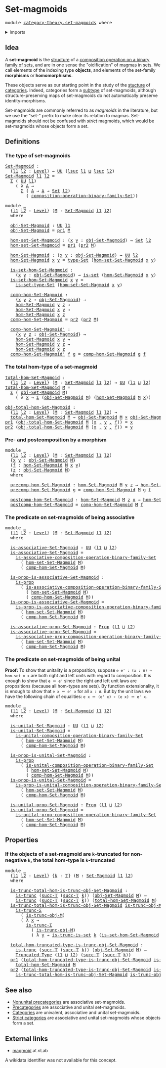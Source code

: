 # Set-magmoids

<pre class="Agda"><a id="25" class="Keyword">module</a> <a id="32" href="category-theory.set-magmoids.html" class="Module">category-theory.set-magmoids</a> <a id="61" class="Keyword">where</a>
</pre>
<details><summary>Imports</summary>

<pre class="Agda"><a id="117" class="Keyword">open</a> <a id="122" class="Keyword">import</a> <a id="129" href="category-theory.composition-operations-on-binary-families-of-sets.html" class="Module">category-theory.composition-operations-on-binary-families-of-sets</a>

<a id="196" class="Keyword">open</a> <a id="201" class="Keyword">import</a> <a id="208" href="foundation.cartesian-product-types.html" class="Module">foundation.cartesian-product-types</a>
<a id="243" class="Keyword">open</a> <a id="248" class="Keyword">import</a> <a id="255" href="foundation.dependent-pair-types.html" class="Module">foundation.dependent-pair-types</a>
<a id="287" class="Keyword">open</a> <a id="292" class="Keyword">import</a> <a id="299" href="foundation.propositions.html" class="Module">foundation.propositions</a>
<a id="323" class="Keyword">open</a> <a id="328" class="Keyword">import</a> <a id="335" href="foundation.sets.html" class="Module">foundation.sets</a>
<a id="351" class="Keyword">open</a> <a id="356" class="Keyword">import</a> <a id="363" href="foundation.truncated-types.html" class="Module">foundation.truncated-types</a>
<a id="390" class="Keyword">open</a> <a id="395" class="Keyword">import</a> <a id="402" href="foundation.truncation-levels.html" class="Module">foundation.truncation-levels</a>
<a id="431" class="Keyword">open</a> <a id="436" class="Keyword">import</a> <a id="443" href="foundation.universe-levels.html" class="Module">foundation.universe-levels</a>
</pre>
</details>

## Idea

A **set-magmoid** is the [structure](foundation.structure.md) of a
[composition operation on a binary family of sets](category-theory.composition-operations-on-binary-families-of-sets.md),
and are in one sense the "oidification" of [magmas](structured-types.magmas.md)
in [sets](foundation-core.sets.md). We call elements of the indexing type
**objects**, and elements of the set-family **morphisms** or **homomorphisms**.

These objects serve as our starting point in the study of the
[stucture](foundation.structure.md) of
[categories](category-theory.categories.md). Indeed, categories form a
[subtype](foundation-core.subtypes.md) of set-magmoids, although
structure-preserving maps of set-magmoids do not automatically preserve
identity-morphisms.

Set-magmoids are commonly referred to as _magmoids_ in the literature, but we
use the "set-" prefix to make clear its relation to magmas. Set-magmoids should
not be confused with _strict_ magmoids, which would be set-magmoids whose
objects form a set.

## Definitions

### The type of set-magmoids

<pre class="Agda"><a id="Set-Magmoid"></a><a id="1557" href="category-theory.set-magmoids.html#1557" class="Function">Set-Magmoid</a> <a id="1569" class="Symbol">:</a>
  <a id="1573" class="Symbol">(</a><a id="1574" href="category-theory.set-magmoids.html#1574" class="Bound">l1</a> <a id="1577" href="category-theory.set-magmoids.html#1577" class="Bound">l2</a> <a id="1580" class="Symbol">:</a> <a id="1582" href="Agda.Primitive.html#742" class="Postulate">Level</a><a id="1587" class="Symbol">)</a> <a id="1589" class="Symbol">→</a> <a id="1591" href="Agda.Primitive.html#388" class="Primitive">UU</a> <a id="1594" class="Symbol">(</a><a id="1595" href="Agda.Primitive.html#931" class="Primitive">lsuc</a> <a id="1600" href="category-theory.set-magmoids.html#1574" class="Bound">l1</a> <a id="1603" href="Agda.Primitive.html#961" class="Primitive Operator">⊔</a> <a id="1605" href="Agda.Primitive.html#931" class="Primitive">lsuc</a> <a id="1610" href="category-theory.set-magmoids.html#1577" class="Bound">l2</a><a id="1612" class="Symbol">)</a>
<a id="1614" href="category-theory.set-magmoids.html#1557" class="Function">Set-Magmoid</a> <a id="1626" href="category-theory.set-magmoids.html#1626" class="Bound">l1</a> <a id="1629" href="category-theory.set-magmoids.html#1629" class="Bound">l2</a> <a id="1632" class="Symbol">=</a>
  <a id="1636" href="foundation.dependent-pair-types.html#505" class="Record">Σ</a> <a id="1638" class="Symbol">(</a> <a id="1640" href="Agda.Primitive.html#388" class="Primitive">UU</a> <a id="1643" href="category-theory.set-magmoids.html#1626" class="Bound">l1</a><a id="1645" class="Symbol">)</a>
    <a id="1651" class="Symbol">(</a> <a id="1653" class="Symbol">λ</a> <a id="1655" href="category-theory.set-magmoids.html#1655" class="Bound">A</a> <a id="1657" class="Symbol">→</a>
      <a id="1665" href="foundation.dependent-pair-types.html#505" class="Record">Σ</a> <a id="1667" class="Symbol">(</a> <a id="1669" href="category-theory.set-magmoids.html#1655" class="Bound">A</a> <a id="1671" class="Symbol">→</a> <a id="1673" href="category-theory.set-magmoids.html#1655" class="Bound">A</a> <a id="1675" class="Symbol">→</a> <a id="1677" href="foundation-core.sets.html#689" class="Function">Set</a> <a id="1681" href="category-theory.set-magmoids.html#1629" class="Bound">l2</a><a id="1683" class="Symbol">)</a>
        <a id="1693" class="Symbol">(</a> <a id="1695" href="category-theory.composition-operations-on-binary-families-of-sets.html#1059" class="Function">composition-operation-binary-family-Set</a><a id="1734" class="Symbol">))</a>

<a id="1738" class="Keyword">module</a> <a id="1745" href="category-theory.set-magmoids.html#1745" class="Module">_</a>
  <a id="1749" class="Symbol">{</a><a id="1750" href="category-theory.set-magmoids.html#1750" class="Bound">l1</a> <a id="1753" href="category-theory.set-magmoids.html#1753" class="Bound">l2</a> <a id="1756" class="Symbol">:</a> <a id="1758" href="Agda.Primitive.html#742" class="Postulate">Level</a><a id="1763" class="Symbol">}</a> <a id="1765" class="Symbol">(</a><a id="1766" href="category-theory.set-magmoids.html#1766" class="Bound">M</a> <a id="1768" class="Symbol">:</a> <a id="1770" href="category-theory.set-magmoids.html#1557" class="Function">Set-Magmoid</a> <a id="1782" href="category-theory.set-magmoids.html#1750" class="Bound">l1</a> <a id="1785" href="category-theory.set-magmoids.html#1753" class="Bound">l2</a><a id="1787" class="Symbol">)</a>
  <a id="1791" class="Keyword">where</a>

  <a id="1800" href="category-theory.set-magmoids.html#1800" class="Function">obj-Set-Magmoid</a> <a id="1816" class="Symbol">:</a> <a id="1818" href="Agda.Primitive.html#388" class="Primitive">UU</a> <a id="1821" href="category-theory.set-magmoids.html#1750" class="Bound">l1</a>
  <a id="1826" href="category-theory.set-magmoids.html#1800" class="Function">obj-Set-Magmoid</a> <a id="1842" class="Symbol">=</a> <a id="1844" href="foundation.dependent-pair-types.html#603" class="Field">pr1</a> <a id="1848" href="category-theory.set-magmoids.html#1766" class="Bound">M</a>

  <a id="1853" href="category-theory.set-magmoids.html#1853" class="Function">hom-set-Set-Magmoid</a> <a id="1873" class="Symbol">:</a> <a id="1875" class="Symbol">(</a><a id="1876" href="category-theory.set-magmoids.html#1876" class="Bound">x</a> <a id="1878" href="category-theory.set-magmoids.html#1878" class="Bound">y</a> <a id="1880" class="Symbol">:</a> <a id="1882" href="category-theory.set-magmoids.html#1800" class="Function">obj-Set-Magmoid</a><a id="1897" class="Symbol">)</a> <a id="1899" class="Symbol">→</a> <a id="1901" href="foundation-core.sets.html#689" class="Function">Set</a> <a id="1905" href="category-theory.set-magmoids.html#1753" class="Bound">l2</a>
  <a id="1910" href="category-theory.set-magmoids.html#1853" class="Function">hom-set-Set-Magmoid</a> <a id="1930" class="Symbol">=</a> <a id="1932" href="foundation.dependent-pair-types.html#603" class="Field">pr1</a> <a id="1936" class="Symbol">(</a><a id="1937" href="foundation.dependent-pair-types.html#615" class="Field">pr2</a> <a id="1941" href="category-theory.set-magmoids.html#1766" class="Bound">M</a><a id="1942" class="Symbol">)</a>

  <a id="1947" href="category-theory.set-magmoids.html#1947" class="Function">hom-Set-Magmoid</a> <a id="1963" class="Symbol">:</a> <a id="1965" class="Symbol">(</a><a id="1966" href="category-theory.set-magmoids.html#1966" class="Bound">x</a> <a id="1968" href="category-theory.set-magmoids.html#1968" class="Bound">y</a> <a id="1970" class="Symbol">:</a> <a id="1972" href="category-theory.set-magmoids.html#1800" class="Function">obj-Set-Magmoid</a><a id="1987" class="Symbol">)</a> <a id="1989" class="Symbol">→</a> <a id="1991" href="Agda.Primitive.html#388" class="Primitive">UU</a> <a id="1994" href="category-theory.set-magmoids.html#1753" class="Bound">l2</a>
  <a id="1999" href="category-theory.set-magmoids.html#1947" class="Function">hom-Set-Magmoid</a> <a id="2015" href="category-theory.set-magmoids.html#2015" class="Bound">x</a> <a id="2017" href="category-theory.set-magmoids.html#2017" class="Bound">y</a> <a id="2019" class="Symbol">=</a> <a id="2021" href="foundation-core.sets.html#792" class="Function">type-Set</a> <a id="2030" class="Symbol">(</a><a id="2031" href="category-theory.set-magmoids.html#1853" class="Function">hom-set-Set-Magmoid</a> <a id="2051" href="category-theory.set-magmoids.html#2015" class="Bound">x</a> <a id="2053" href="category-theory.set-magmoids.html#2017" class="Bound">y</a><a id="2054" class="Symbol">)</a>

  <a id="2059" href="category-theory.set-magmoids.html#2059" class="Function">is-set-hom-Set-Magmoid</a> <a id="2082" class="Symbol">:</a>
    <a id="2088" class="Symbol">(</a><a id="2089" href="category-theory.set-magmoids.html#2089" class="Bound">x</a> <a id="2091" href="category-theory.set-magmoids.html#2091" class="Bound">y</a> <a id="2093" class="Symbol">:</a> <a id="2095" href="category-theory.set-magmoids.html#1800" class="Function">obj-Set-Magmoid</a><a id="2110" class="Symbol">)</a> <a id="2112" class="Symbol">→</a> <a id="2114" href="foundation-core.sets.html#614" class="Function">is-set</a> <a id="2121" class="Symbol">(</a><a id="2122" href="category-theory.set-magmoids.html#1947" class="Function">hom-Set-Magmoid</a> <a id="2138" href="category-theory.set-magmoids.html#2089" class="Bound">x</a> <a id="2140" href="category-theory.set-magmoids.html#2091" class="Bound">y</a><a id="2141" class="Symbol">)</a>
  <a id="2145" href="category-theory.set-magmoids.html#2059" class="Function">is-set-hom-Set-Magmoid</a> <a id="2168" href="category-theory.set-magmoids.html#2168" class="Bound">x</a> <a id="2170" href="category-theory.set-magmoids.html#2170" class="Bound">y</a> <a id="2172" class="Symbol">=</a>
    <a id="2178" href="foundation-core.sets.html#843" class="Function">is-set-type-Set</a> <a id="2194" class="Symbol">(</a><a id="2195" href="category-theory.set-magmoids.html#1853" class="Function">hom-set-Set-Magmoid</a> <a id="2215" href="category-theory.set-magmoids.html#2168" class="Bound">x</a> <a id="2217" href="category-theory.set-magmoids.html#2170" class="Bound">y</a><a id="2218" class="Symbol">)</a>

  <a id="2223" href="category-theory.set-magmoids.html#2223" class="Function">comp-hom-Set-Magmoid</a> <a id="2244" class="Symbol">:</a>
    <a id="2250" class="Symbol">{</a><a id="2251" href="category-theory.set-magmoids.html#2251" class="Bound">x</a> <a id="2253" href="category-theory.set-magmoids.html#2253" class="Bound">y</a> <a id="2255" href="category-theory.set-magmoids.html#2255" class="Bound">z</a> <a id="2257" class="Symbol">:</a> <a id="2259" href="category-theory.set-magmoids.html#1800" class="Function">obj-Set-Magmoid</a><a id="2274" class="Symbol">}</a> <a id="2276" class="Symbol">→</a>
    <a id="2282" href="category-theory.set-magmoids.html#1947" class="Function">hom-Set-Magmoid</a> <a id="2298" href="category-theory.set-magmoids.html#2253" class="Bound">y</a> <a id="2300" href="category-theory.set-magmoids.html#2255" class="Bound">z</a> <a id="2302" class="Symbol">→</a>
    <a id="2308" href="category-theory.set-magmoids.html#1947" class="Function">hom-Set-Magmoid</a> <a id="2324" href="category-theory.set-magmoids.html#2251" class="Bound">x</a> <a id="2326" href="category-theory.set-magmoids.html#2253" class="Bound">y</a> <a id="2328" class="Symbol">→</a>
    <a id="2334" href="category-theory.set-magmoids.html#1947" class="Function">hom-Set-Magmoid</a> <a id="2350" href="category-theory.set-magmoids.html#2251" class="Bound">x</a> <a id="2352" href="category-theory.set-magmoids.html#2255" class="Bound">z</a>
  <a id="2356" href="category-theory.set-magmoids.html#2223" class="Function">comp-hom-Set-Magmoid</a> <a id="2377" class="Symbol">=</a> <a id="2379" href="foundation.dependent-pair-types.html#615" class="Field">pr2</a> <a id="2383" class="Symbol">(</a><a id="2384" href="foundation.dependent-pair-types.html#615" class="Field">pr2</a> <a id="2388" href="category-theory.set-magmoids.html#1766" class="Bound">M</a><a id="2389" class="Symbol">)</a>

  <a id="2394" href="category-theory.set-magmoids.html#2394" class="Function">comp-hom-Set-Magmoid&#39;</a> <a id="2416" class="Symbol">:</a>
    <a id="2422" class="Symbol">{</a><a id="2423" href="category-theory.set-magmoids.html#2423" class="Bound">x</a> <a id="2425" href="category-theory.set-magmoids.html#2425" class="Bound">y</a> <a id="2427" href="category-theory.set-magmoids.html#2427" class="Bound">z</a> <a id="2429" class="Symbol">:</a> <a id="2431" href="category-theory.set-magmoids.html#1800" class="Function">obj-Set-Magmoid</a><a id="2446" class="Symbol">}</a> <a id="2448" class="Symbol">→</a>
    <a id="2454" href="category-theory.set-magmoids.html#1947" class="Function">hom-Set-Magmoid</a> <a id="2470" href="category-theory.set-magmoids.html#2423" class="Bound">x</a> <a id="2472" href="category-theory.set-magmoids.html#2425" class="Bound">y</a> <a id="2474" class="Symbol">→</a>
    <a id="2480" href="category-theory.set-magmoids.html#1947" class="Function">hom-Set-Magmoid</a> <a id="2496" href="category-theory.set-magmoids.html#2425" class="Bound">y</a> <a id="2498" href="category-theory.set-magmoids.html#2427" class="Bound">z</a> <a id="2500" class="Symbol">→</a>
    <a id="2506" href="category-theory.set-magmoids.html#1947" class="Function">hom-Set-Magmoid</a> <a id="2522" href="category-theory.set-magmoids.html#2423" class="Bound">x</a> <a id="2524" href="category-theory.set-magmoids.html#2427" class="Bound">z</a>
  <a id="2528" href="category-theory.set-magmoids.html#2394" class="Function">comp-hom-Set-Magmoid&#39;</a> <a id="2550" href="category-theory.set-magmoids.html#2550" class="Bound">f</a> <a id="2552" href="category-theory.set-magmoids.html#2552" class="Bound">g</a> <a id="2554" class="Symbol">=</a> <a id="2556" href="category-theory.set-magmoids.html#2223" class="Function">comp-hom-Set-Magmoid</a> <a id="2577" href="category-theory.set-magmoids.html#2552" class="Bound">g</a> <a id="2579" href="category-theory.set-magmoids.html#2550" class="Bound">f</a>
</pre>
### The total hom-type of a set-magmoid

<pre class="Agda"><a id="total-hom-Set-Magmoid"></a><a id="2635" href="category-theory.set-magmoids.html#2635" class="Function">total-hom-Set-Magmoid</a> <a id="2657" class="Symbol">:</a>
  <a id="2661" class="Symbol">{</a><a id="2662" href="category-theory.set-magmoids.html#2662" class="Bound">l1</a> <a id="2665" href="category-theory.set-magmoids.html#2665" class="Bound">l2</a> <a id="2668" class="Symbol">:</a> <a id="2670" href="Agda.Primitive.html#742" class="Postulate">Level</a><a id="2675" class="Symbol">}</a> <a id="2677" class="Symbol">(</a><a id="2678" href="category-theory.set-magmoids.html#2678" class="Bound">M</a> <a id="2680" class="Symbol">:</a> <a id="2682" href="category-theory.set-magmoids.html#1557" class="Function">Set-Magmoid</a> <a id="2694" href="category-theory.set-magmoids.html#2662" class="Bound">l1</a> <a id="2697" href="category-theory.set-magmoids.html#2665" class="Bound">l2</a><a id="2699" class="Symbol">)</a> <a id="2701" class="Symbol">→</a> <a id="2703" href="Agda.Primitive.html#388" class="Primitive">UU</a> <a id="2706" class="Symbol">(</a><a id="2707" href="category-theory.set-magmoids.html#2662" class="Bound">l1</a> <a id="2710" href="Agda.Primitive.html#961" class="Primitive Operator">⊔</a> <a id="2712" href="category-theory.set-magmoids.html#2665" class="Bound">l2</a><a id="2714" class="Symbol">)</a>
<a id="2716" href="category-theory.set-magmoids.html#2635" class="Function">total-hom-Set-Magmoid</a> <a id="2738" href="category-theory.set-magmoids.html#2738" class="Bound">M</a> <a id="2740" class="Symbol">=</a>
  <a id="2744" href="foundation.dependent-pair-types.html#505" class="Record">Σ</a> <a id="2746" class="Symbol">(</a> <a id="2748" href="category-theory.set-magmoids.html#1800" class="Function">obj-Set-Magmoid</a> <a id="2764" href="category-theory.set-magmoids.html#2738" class="Bound">M</a><a id="2765" class="Symbol">)</a>
    <a id="2771" class="Symbol">(</a> <a id="2773" class="Symbol">λ</a> <a id="2775" href="category-theory.set-magmoids.html#2775" class="Bound">x</a> <a id="2777" class="Symbol">→</a> <a id="2779" href="foundation.dependent-pair-types.html#505" class="Record">Σ</a> <a id="2781" class="Symbol">(</a><a id="2782" href="category-theory.set-magmoids.html#1800" class="Function">obj-Set-Magmoid</a> <a id="2798" href="category-theory.set-magmoids.html#2738" class="Bound">M</a><a id="2799" class="Symbol">)</a> <a id="2801" class="Symbol">(</a><a id="2802" href="category-theory.set-magmoids.html#1947" class="Function">hom-Set-Magmoid</a> <a id="2818" href="category-theory.set-magmoids.html#2738" class="Bound">M</a> <a id="2820" href="category-theory.set-magmoids.html#2775" class="Bound">x</a><a id="2821" class="Symbol">))</a>

<a id="obj-total-hom-Set-Magmoid"></a><a id="2825" href="category-theory.set-magmoids.html#2825" class="Function">obj-total-hom-Set-Magmoid</a> <a id="2851" class="Symbol">:</a>
  <a id="2855" class="Symbol">{</a><a id="2856" href="category-theory.set-magmoids.html#2856" class="Bound">l1</a> <a id="2859" href="category-theory.set-magmoids.html#2859" class="Bound">l2</a> <a id="2862" class="Symbol">:</a> <a id="2864" href="Agda.Primitive.html#742" class="Postulate">Level</a><a id="2869" class="Symbol">}</a> <a id="2871" class="Symbol">(</a><a id="2872" href="category-theory.set-magmoids.html#2872" class="Bound">M</a> <a id="2874" class="Symbol">:</a> <a id="2876" href="category-theory.set-magmoids.html#1557" class="Function">Set-Magmoid</a> <a id="2888" href="category-theory.set-magmoids.html#2856" class="Bound">l1</a> <a id="2891" href="category-theory.set-magmoids.html#2859" class="Bound">l2</a><a id="2893" class="Symbol">)</a> <a id="2895" class="Symbol">→</a>
  <a id="2899" href="category-theory.set-magmoids.html#2635" class="Function">total-hom-Set-Magmoid</a> <a id="2921" href="category-theory.set-magmoids.html#2872" class="Bound">M</a> <a id="2923" class="Symbol">→</a> <a id="2925" href="category-theory.set-magmoids.html#1800" class="Function">obj-Set-Magmoid</a> <a id="2941" href="category-theory.set-magmoids.html#2872" class="Bound">M</a> <a id="2943" href="foundation-core.cartesian-product-types.html#543" class="Function Operator">×</a> <a id="2945" href="category-theory.set-magmoids.html#1800" class="Function">obj-Set-Magmoid</a> <a id="2961" href="category-theory.set-magmoids.html#2872" class="Bound">M</a>
<a id="2963" href="foundation.dependent-pair-types.html#603" class="Field">pr1</a> <a id="2967" class="Symbol">(</a><a id="2968" href="category-theory.set-magmoids.html#2825" class="Function">obj-total-hom-Set-Magmoid</a> <a id="2994" href="category-theory.set-magmoids.html#2994" class="Bound">M</a> <a id="2996" class="Symbol">(</a><a id="2997" href="category-theory.set-magmoids.html#2997" class="Bound">x</a> <a id="2999" href="foundation.dependent-pair-types.html#689" class="InductiveConstructor Operator">,</a> <a id="3001" href="category-theory.set-magmoids.html#3001" class="Bound">y</a> <a id="3003" href="foundation.dependent-pair-types.html#689" class="InductiveConstructor Operator">,</a> <a id="3005" href="category-theory.set-magmoids.html#3005" class="Bound">f</a><a id="3006" class="Symbol">))</a> <a id="3009" class="Symbol">=</a> <a id="3011" href="category-theory.set-magmoids.html#2997" class="Bound">x</a>
<a id="3013" href="foundation.dependent-pair-types.html#615" class="Field">pr2</a> <a id="3017" class="Symbol">(</a><a id="3018" href="category-theory.set-magmoids.html#2825" class="Function">obj-total-hom-Set-Magmoid</a> <a id="3044" href="category-theory.set-magmoids.html#3044" class="Bound">M</a> <a id="3046" class="Symbol">(</a><a id="3047" href="category-theory.set-magmoids.html#3047" class="Bound">x</a> <a id="3049" href="foundation.dependent-pair-types.html#689" class="InductiveConstructor Operator">,</a> <a id="3051" href="category-theory.set-magmoids.html#3051" class="Bound">y</a> <a id="3053" href="foundation.dependent-pair-types.html#689" class="InductiveConstructor Operator">,</a> <a id="3055" href="category-theory.set-magmoids.html#3055" class="Bound">f</a><a id="3056" class="Symbol">))</a> <a id="3059" class="Symbol">=</a> <a id="3061" href="category-theory.set-magmoids.html#3051" class="Bound">y</a>
</pre>
### Pre- and postcomposition by a morphism

<pre class="Agda"><a id="3120" class="Keyword">module</a> <a id="3127" href="category-theory.set-magmoids.html#3127" class="Module">_</a>
  <a id="3131" class="Symbol">{</a><a id="3132" href="category-theory.set-magmoids.html#3132" class="Bound">l1</a> <a id="3135" href="category-theory.set-magmoids.html#3135" class="Bound">l2</a> <a id="3138" class="Symbol">:</a> <a id="3140" href="Agda.Primitive.html#742" class="Postulate">Level</a><a id="3145" class="Symbol">}</a> <a id="3147" class="Symbol">(</a><a id="3148" href="category-theory.set-magmoids.html#3148" class="Bound">M</a> <a id="3150" class="Symbol">:</a> <a id="3152" href="category-theory.set-magmoids.html#1557" class="Function">Set-Magmoid</a> <a id="3164" href="category-theory.set-magmoids.html#3132" class="Bound">l1</a> <a id="3167" href="category-theory.set-magmoids.html#3135" class="Bound">l2</a><a id="3169" class="Symbol">)</a>
  <a id="3173" class="Symbol">{</a><a id="3174" href="category-theory.set-magmoids.html#3174" class="Bound">x</a> <a id="3176" href="category-theory.set-magmoids.html#3176" class="Bound">y</a> <a id="3178" class="Symbol">:</a> <a id="3180" href="category-theory.set-magmoids.html#1800" class="Function">obj-Set-Magmoid</a> <a id="3196" href="category-theory.set-magmoids.html#3148" class="Bound">M</a><a id="3197" class="Symbol">}</a>
  <a id="3201" class="Symbol">(</a><a id="3202" href="category-theory.set-magmoids.html#3202" class="Bound">f</a> <a id="3204" class="Symbol">:</a> <a id="3206" href="category-theory.set-magmoids.html#1947" class="Function">hom-Set-Magmoid</a> <a id="3222" href="category-theory.set-magmoids.html#3148" class="Bound">M</a> <a id="3224" href="category-theory.set-magmoids.html#3174" class="Bound">x</a> <a id="3226" href="category-theory.set-magmoids.html#3176" class="Bound">y</a><a id="3227" class="Symbol">)</a>
  <a id="3231" class="Symbol">(</a><a id="3232" href="category-theory.set-magmoids.html#3232" class="Bound">z</a> <a id="3234" class="Symbol">:</a> <a id="3236" href="category-theory.set-magmoids.html#1800" class="Function">obj-Set-Magmoid</a> <a id="3252" href="category-theory.set-magmoids.html#3148" class="Bound">M</a><a id="3253" class="Symbol">)</a>
  <a id="3257" class="Keyword">where</a>

  <a id="3266" href="category-theory.set-magmoids.html#3266" class="Function">precomp-hom-Set-Magmoid</a> <a id="3290" class="Symbol">:</a> <a id="3292" href="category-theory.set-magmoids.html#1947" class="Function">hom-Set-Magmoid</a> <a id="3308" href="category-theory.set-magmoids.html#3148" class="Bound">M</a> <a id="3310" href="category-theory.set-magmoids.html#3176" class="Bound">y</a> <a id="3312" href="category-theory.set-magmoids.html#3232" class="Bound">z</a> <a id="3314" class="Symbol">→</a> <a id="3316" href="category-theory.set-magmoids.html#1947" class="Function">hom-Set-Magmoid</a> <a id="3332" href="category-theory.set-magmoids.html#3148" class="Bound">M</a> <a id="3334" href="category-theory.set-magmoids.html#3174" class="Bound">x</a> <a id="3336" href="category-theory.set-magmoids.html#3232" class="Bound">z</a>
  <a id="3340" href="category-theory.set-magmoids.html#3266" class="Function">precomp-hom-Set-Magmoid</a> <a id="3364" href="category-theory.set-magmoids.html#3364" class="Bound">g</a> <a id="3366" class="Symbol">=</a> <a id="3368" href="category-theory.set-magmoids.html#2223" class="Function">comp-hom-Set-Magmoid</a> <a id="3389" href="category-theory.set-magmoids.html#3148" class="Bound">M</a> <a id="3391" href="category-theory.set-magmoids.html#3364" class="Bound">g</a> <a id="3393" href="category-theory.set-magmoids.html#3202" class="Bound">f</a>

  <a id="3398" href="category-theory.set-magmoids.html#3398" class="Function">postcomp-hom-Set-Magmoid</a> <a id="3423" class="Symbol">:</a> <a id="3425" href="category-theory.set-magmoids.html#1947" class="Function">hom-Set-Magmoid</a> <a id="3441" href="category-theory.set-magmoids.html#3148" class="Bound">M</a> <a id="3443" href="category-theory.set-magmoids.html#3232" class="Bound">z</a> <a id="3445" href="category-theory.set-magmoids.html#3174" class="Bound">x</a> <a id="3447" class="Symbol">→</a> <a id="3449" href="category-theory.set-magmoids.html#1947" class="Function">hom-Set-Magmoid</a> <a id="3465" href="category-theory.set-magmoids.html#3148" class="Bound">M</a> <a id="3467" href="category-theory.set-magmoids.html#3232" class="Bound">z</a> <a id="3469" href="category-theory.set-magmoids.html#3176" class="Bound">y</a>
  <a id="3473" href="category-theory.set-magmoids.html#3398" class="Function">postcomp-hom-Set-Magmoid</a> <a id="3498" class="Symbol">=</a> <a id="3500" href="category-theory.set-magmoids.html#2223" class="Function">comp-hom-Set-Magmoid</a> <a id="3521" href="category-theory.set-magmoids.html#3148" class="Bound">M</a> <a id="3523" href="category-theory.set-magmoids.html#3202" class="Bound">f</a>
</pre>
### The predicate on set-magmoids of being associative

<pre class="Agda"><a id="3594" class="Keyword">module</a> <a id="3601" href="category-theory.set-magmoids.html#3601" class="Module">_</a>
  <a id="3605" class="Symbol">{</a><a id="3606" href="category-theory.set-magmoids.html#3606" class="Bound">l1</a> <a id="3609" href="category-theory.set-magmoids.html#3609" class="Bound">l2</a> <a id="3612" class="Symbol">:</a> <a id="3614" href="Agda.Primitive.html#742" class="Postulate">Level</a><a id="3619" class="Symbol">}</a> <a id="3621" class="Symbol">(</a><a id="3622" href="category-theory.set-magmoids.html#3622" class="Bound">M</a> <a id="3624" class="Symbol">:</a> <a id="3626" href="category-theory.set-magmoids.html#1557" class="Function">Set-Magmoid</a> <a id="3638" href="category-theory.set-magmoids.html#3606" class="Bound">l1</a> <a id="3641" href="category-theory.set-magmoids.html#3609" class="Bound">l2</a><a id="3643" class="Symbol">)</a>
  <a id="3647" class="Keyword">where</a>

  <a id="3656" href="category-theory.set-magmoids.html#3656" class="Function">is-associative-Set-Magmoid</a> <a id="3683" class="Symbol">:</a> <a id="3685" href="Agda.Primitive.html#388" class="Primitive">UU</a> <a id="3688" class="Symbol">(</a><a id="3689" href="category-theory.set-magmoids.html#3606" class="Bound">l1</a> <a id="3692" href="Agda.Primitive.html#961" class="Primitive Operator">⊔</a> <a id="3694" href="category-theory.set-magmoids.html#3609" class="Bound">l2</a><a id="3696" class="Symbol">)</a>
  <a id="3700" href="category-theory.set-magmoids.html#3656" class="Function">is-associative-Set-Magmoid</a> <a id="3727" class="Symbol">=</a>
    <a id="3733" href="category-theory.composition-operations-on-binary-families-of-sets.html#1860" class="Function">is-associative-composition-operation-binary-family-Set</a>
      <a id="3794" class="Symbol">(</a> <a id="3796" href="category-theory.set-magmoids.html#1853" class="Function">hom-set-Set-Magmoid</a> <a id="3816" href="category-theory.set-magmoids.html#3622" class="Bound">M</a><a id="3817" class="Symbol">)</a>
      <a id="3825" class="Symbol">(</a> <a id="3827" href="category-theory.set-magmoids.html#2223" class="Function">comp-hom-Set-Magmoid</a> <a id="3848" href="category-theory.set-magmoids.html#3622" class="Bound">M</a><a id="3849" class="Symbol">)</a>

  <a id="3854" href="category-theory.set-magmoids.html#3854" class="Function">is-prop-is-associative-Set-Magmoid</a> <a id="3889" class="Symbol">:</a>
    <a id="3895" href="foundation-core.propositions.html#867" class="Function">is-prop</a>
      <a id="3909" class="Symbol">(</a> <a id="3911" href="category-theory.composition-operations-on-binary-families-of-sets.html#1860" class="Function">is-associative-composition-operation-binary-family-Set</a>
        <a id="3974" class="Symbol">(</a> <a id="3976" href="category-theory.set-magmoids.html#1853" class="Function">hom-set-Set-Magmoid</a> <a id="3996" href="category-theory.set-magmoids.html#3622" class="Bound">M</a><a id="3997" class="Symbol">)</a>
        <a id="4007" class="Symbol">(</a> <a id="4009" href="category-theory.set-magmoids.html#2223" class="Function">comp-hom-Set-Magmoid</a> <a id="4030" href="category-theory.set-magmoids.html#3622" class="Bound">M</a><a id="4031" class="Symbol">))</a>
  <a id="4036" href="category-theory.set-magmoids.html#3854" class="Function">is-prop-is-associative-Set-Magmoid</a> <a id="4071" class="Symbol">=</a>
    <a id="4077" href="category-theory.composition-operations-on-binary-families-of-sets.html#6160" class="Function">is-prop-is-associative-composition-operation-binary-family-Set</a>
      <a id="4146" class="Symbol">(</a> <a id="4148" href="category-theory.set-magmoids.html#1853" class="Function">hom-set-Set-Magmoid</a> <a id="4168" href="category-theory.set-magmoids.html#3622" class="Bound">M</a><a id="4169" class="Symbol">)</a>
      <a id="4177" class="Symbol">(</a> <a id="4179" href="category-theory.set-magmoids.html#2223" class="Function">comp-hom-Set-Magmoid</a> <a id="4200" href="category-theory.set-magmoids.html#3622" class="Bound">M</a><a id="4201" class="Symbol">)</a>

  <a id="4206" href="category-theory.set-magmoids.html#4206" class="Function">is-associative-prop-Set-Magmoid</a> <a id="4238" class="Symbol">:</a> <a id="4240" href="foundation-core.propositions.html#949" class="Function">Prop</a> <a id="4245" class="Symbol">(</a><a id="4246" href="category-theory.set-magmoids.html#3606" class="Bound">l1</a> <a id="4249" href="Agda.Primitive.html#961" class="Primitive Operator">⊔</a> <a id="4251" href="category-theory.set-magmoids.html#3609" class="Bound">l2</a><a id="4253" class="Symbol">)</a>
  <a id="4257" href="category-theory.set-magmoids.html#4206" class="Function">is-associative-prop-Set-Magmoid</a> <a id="4289" class="Symbol">=</a>
    <a id="4295" href="category-theory.composition-operations-on-binary-families-of-sets.html#6828" class="Function">is-associative-prop-composition-operation-binary-family-Set</a>
      <a id="4361" class="Symbol">(</a> <a id="4363" href="category-theory.set-magmoids.html#1853" class="Function">hom-set-Set-Magmoid</a> <a id="4383" href="category-theory.set-magmoids.html#3622" class="Bound">M</a><a id="4384" class="Symbol">)</a>
      <a id="4392" class="Symbol">(</a> <a id="4394" href="category-theory.set-magmoids.html#2223" class="Function">comp-hom-Set-Magmoid</a> <a id="4415" href="category-theory.set-magmoids.html#3622" class="Bound">M</a><a id="4416" class="Symbol">)</a>
</pre>
### The predicate on set-magmoids of being unital

**Proof:** To show that unitality is a proposition, suppose
`e e' : (x : A) → hom-set x x` are both right and left units with regard to
composition. It is enough to show that `e ＝ e'` since the right and left unit
laws are propositions (because all hom-types are sets). By function
extensionality, it is enough to show that `e x ＝ e' x` for all `x : A`. But by
the unit laws we have the following chain of equalities:
`e x ＝ (e' x) ∘ (e x) ＝ e' x.`

<pre class="Agda"><a id="4932" class="Keyword">module</a> <a id="4939" href="category-theory.set-magmoids.html#4939" class="Module">_</a>
  <a id="4943" class="Symbol">{</a><a id="4944" href="category-theory.set-magmoids.html#4944" class="Bound">l1</a> <a id="4947" href="category-theory.set-magmoids.html#4947" class="Bound">l2</a> <a id="4950" class="Symbol">:</a> <a id="4952" href="Agda.Primitive.html#742" class="Postulate">Level</a><a id="4957" class="Symbol">}</a> <a id="4959" class="Symbol">(</a><a id="4960" href="category-theory.set-magmoids.html#4960" class="Bound">M</a> <a id="4962" class="Symbol">:</a> <a id="4964" href="category-theory.set-magmoids.html#1557" class="Function">Set-Magmoid</a> <a id="4976" href="category-theory.set-magmoids.html#4944" class="Bound">l1</a> <a id="4979" href="category-theory.set-magmoids.html#4947" class="Bound">l2</a><a id="4981" class="Symbol">)</a>
  <a id="4985" class="Keyword">where</a>

  <a id="4994" href="category-theory.set-magmoids.html#4994" class="Function">is-unital-Set-Magmoid</a> <a id="5016" class="Symbol">:</a> <a id="5018" href="Agda.Primitive.html#388" class="Primitive">UU</a> <a id="5021" class="Symbol">(</a><a id="5022" href="category-theory.set-magmoids.html#4944" class="Bound">l1</a> <a id="5025" href="Agda.Primitive.html#961" class="Primitive Operator">⊔</a> <a id="5027" href="category-theory.set-magmoids.html#4947" class="Bound">l2</a><a id="5029" class="Symbol">)</a>
  <a id="5033" href="category-theory.set-magmoids.html#4994" class="Function">is-unital-Set-Magmoid</a> <a id="5055" class="Symbol">=</a>
    <a id="5061" href="category-theory.composition-operations-on-binary-families-of-sets.html#5514" class="Function">is-unital-composition-operation-binary-family-Set</a>
      <a id="5117" class="Symbol">(</a> <a id="5119" href="category-theory.set-magmoids.html#1853" class="Function">hom-set-Set-Magmoid</a> <a id="5139" href="category-theory.set-magmoids.html#4960" class="Bound">M</a><a id="5140" class="Symbol">)</a>
      <a id="5148" class="Symbol">(</a> <a id="5150" href="category-theory.set-magmoids.html#2223" class="Function">comp-hom-Set-Magmoid</a> <a id="5171" href="category-theory.set-magmoids.html#4960" class="Bound">M</a><a id="5172" class="Symbol">)</a>

  <a id="5177" href="category-theory.set-magmoids.html#5177" class="Function">is-prop-is-unital-Set-Magmoid</a> <a id="5207" class="Symbol">:</a>
    <a id="5213" href="foundation-core.propositions.html#867" class="Function">is-prop</a>
      <a id="5227" class="Symbol">(</a> <a id="5229" href="category-theory.composition-operations-on-binary-families-of-sets.html#5514" class="Function">is-unital-composition-operation-binary-family-Set</a>
        <a id="5287" class="Symbol">(</a> <a id="5289" href="category-theory.set-magmoids.html#1853" class="Function">hom-set-Set-Magmoid</a> <a id="5309" href="category-theory.set-magmoids.html#4960" class="Bound">M</a><a id="5310" class="Symbol">)</a>
        <a id="5320" class="Symbol">(</a> <a id="5322" href="category-theory.set-magmoids.html#2223" class="Function">comp-hom-Set-Magmoid</a> <a id="5343" href="category-theory.set-magmoids.html#4960" class="Bound">M</a><a id="5344" class="Symbol">))</a>
  <a id="5349" href="category-theory.set-magmoids.html#5177" class="Function">is-prop-is-unital-Set-Magmoid</a> <a id="5379" class="Symbol">=</a>
    <a id="5385" href="category-theory.composition-operations-on-binary-families-of-sets.html#8884" class="Function">is-prop-is-unital-composition-operation-binary-family-Set</a>
      <a id="5449" class="Symbol">(</a> <a id="5451" href="category-theory.set-magmoids.html#1853" class="Function">hom-set-Set-Magmoid</a> <a id="5471" href="category-theory.set-magmoids.html#4960" class="Bound">M</a><a id="5472" class="Symbol">)</a>
      <a id="5480" class="Symbol">(</a> <a id="5482" href="category-theory.set-magmoids.html#2223" class="Function">comp-hom-Set-Magmoid</a> <a id="5503" href="category-theory.set-magmoids.html#4960" class="Bound">M</a><a id="5504" class="Symbol">)</a>

  <a id="5509" href="category-theory.set-magmoids.html#5509" class="Function">is-unital-prop-Set-Magmoid</a> <a id="5536" class="Symbol">:</a> <a id="5538" href="foundation-core.propositions.html#949" class="Function">Prop</a> <a id="5543" class="Symbol">(</a><a id="5544" href="category-theory.set-magmoids.html#4944" class="Bound">l1</a> <a id="5547" href="Agda.Primitive.html#961" class="Primitive Operator">⊔</a> <a id="5549" href="category-theory.set-magmoids.html#4947" class="Bound">l2</a><a id="5551" class="Symbol">)</a>
  <a id="5555" href="category-theory.set-magmoids.html#5509" class="Function">is-unital-prop-Set-Magmoid</a> <a id="5582" class="Symbol">=</a>
    <a id="5588" href="category-theory.composition-operations-on-binary-families-of-sets.html#9213" class="Function">is-unital-prop-composition-operation-binary-family-Set</a>
      <a id="5649" class="Symbol">(</a> <a id="5651" href="category-theory.set-magmoids.html#1853" class="Function">hom-set-Set-Magmoid</a> <a id="5671" href="category-theory.set-magmoids.html#4960" class="Bound">M</a><a id="5672" class="Symbol">)</a>
      <a id="5680" class="Symbol">(</a> <a id="5682" href="category-theory.set-magmoids.html#2223" class="Function">comp-hom-Set-Magmoid</a> <a id="5703" href="category-theory.set-magmoids.html#4960" class="Bound">M</a><a id="5704" class="Symbol">)</a>
</pre>
## Properties

### If the objects of a set-magmoid are `k`-truncated for non-negative `k`, the total hom-type is `k`-truncated

<pre class="Agda"><a id="5847" class="Keyword">module</a> <a id="5854" href="category-theory.set-magmoids.html#5854" class="Module">_</a>
  <a id="5858" class="Symbol">{</a><a id="5859" href="category-theory.set-magmoids.html#5859" class="Bound">l1</a> <a id="5862" href="category-theory.set-magmoids.html#5862" class="Bound">l2</a> <a id="5865" class="Symbol">:</a> <a id="5867" href="Agda.Primitive.html#742" class="Postulate">Level</a><a id="5872" class="Symbol">}</a> <a id="5874" class="Symbol">{</a><a id="5875" href="category-theory.set-magmoids.html#5875" class="Bound">k</a> <a id="5877" class="Symbol">:</a> <a id="5879" href="foundation-core.truncation-levels.html#521" class="Datatype">𝕋</a><a id="5880" class="Symbol">}</a> <a id="5882" class="Symbol">(</a><a id="5883" href="category-theory.set-magmoids.html#5883" class="Bound">M</a> <a id="5885" class="Symbol">:</a> <a id="5887" href="category-theory.set-magmoids.html#1557" class="Function">Set-Magmoid</a> <a id="5899" href="category-theory.set-magmoids.html#5859" class="Bound">l1</a> <a id="5902" href="category-theory.set-magmoids.html#5862" class="Bound">l2</a><a id="5904" class="Symbol">)</a>
  <a id="5908" class="Keyword">where</a>

  <a id="5917" href="category-theory.set-magmoids.html#5917" class="Function">is-trunc-total-hom-is-trunc-obj-Set-Magmoid</a> <a id="5961" class="Symbol">:</a>
    <a id="5967" href="foundation-core.truncated-types.html#1236" class="Function">is-trunc</a> <a id="5976" class="Symbol">(</a><a id="5977" href="foundation-core.truncation-levels.html#558" class="InductiveConstructor">succ-𝕋</a> <a id="5984" class="Symbol">(</a><a id="5985" href="foundation-core.truncation-levels.html#558" class="InductiveConstructor">succ-𝕋</a> <a id="5992" href="category-theory.set-magmoids.html#5875" class="Bound">k</a><a id="5993" class="Symbol">))</a> <a id="5996" class="Symbol">(</a><a id="5997" href="category-theory.set-magmoids.html#1800" class="Function">obj-Set-Magmoid</a> <a id="6013" href="category-theory.set-magmoids.html#5883" class="Bound">M</a><a id="6014" class="Symbol">)</a> <a id="6016" class="Symbol">→</a>
    <a id="6022" href="foundation-core.truncated-types.html#1236" class="Function">is-trunc</a> <a id="6031" class="Symbol">(</a><a id="6032" href="foundation-core.truncation-levels.html#558" class="InductiveConstructor">succ-𝕋</a> <a id="6039" class="Symbol">(</a><a id="6040" href="foundation-core.truncation-levels.html#558" class="InductiveConstructor">succ-𝕋</a> <a id="6047" href="category-theory.set-magmoids.html#5875" class="Bound">k</a><a id="6048" class="Symbol">))</a> <a id="6051" class="Symbol">(</a><a id="6052" href="category-theory.set-magmoids.html#2635" class="Function">total-hom-Set-Magmoid</a> <a id="6074" href="category-theory.set-magmoids.html#5883" class="Bound">M</a><a id="6075" class="Symbol">)</a>
  <a id="6079" href="category-theory.set-magmoids.html#5917" class="Function">is-trunc-total-hom-is-trunc-obj-Set-Magmoid</a> <a id="6123" href="category-theory.set-magmoids.html#6123" class="Bound">is-trunc-obj-M</a> <a id="6138" class="Symbol">=</a>
    <a id="6144" href="foundation-core.truncated-types.html#5578" class="Function">is-trunc-Σ</a>
      <a id="6161" class="Symbol">(</a> <a id="6163" href="category-theory.set-magmoids.html#6123" class="Bound">is-trunc-obj-M</a><a id="6177" class="Symbol">)</a>
      <a id="6185" class="Symbol">(</a> <a id="6187" class="Symbol">λ</a> <a id="6189" href="category-theory.set-magmoids.html#6189" class="Bound">x</a> <a id="6191" class="Symbol">→</a>
        <a id="6201" href="foundation-core.truncated-types.html#5578" class="Function">is-trunc-Σ</a>
          <a id="6222" class="Symbol">(</a> <a id="6224" href="category-theory.set-magmoids.html#6123" class="Bound">is-trunc-obj-M</a><a id="6238" class="Symbol">)</a>
          <a id="6250" class="Symbol">(</a> <a id="6252" class="Symbol">λ</a> <a id="6254" href="category-theory.set-magmoids.html#6254" class="Bound">y</a> <a id="6256" class="Symbol">→</a> <a id="6258" href="foundation.sets.html#6525" class="Function">is-trunc-is-set</a> <a id="6274" href="category-theory.set-magmoids.html#5875" class="Bound">k</a> <a id="6276" class="Symbol">(</a><a id="6277" href="category-theory.set-magmoids.html#2059" class="Function">is-set-hom-Set-Magmoid</a> <a id="6300" href="category-theory.set-magmoids.html#5883" class="Bound">M</a> <a id="6302" href="category-theory.set-magmoids.html#6189" class="Bound">x</a> <a id="6304" href="category-theory.set-magmoids.html#6254" class="Bound">y</a><a id="6305" class="Symbol">)))</a>

  <a id="6312" href="category-theory.set-magmoids.html#6312" class="Function">total-hom-truncated-type-is-trunc-obj-Set-Magmoid</a> <a id="6362" class="Symbol">:</a>
    <a id="6368" href="foundation-core.truncated-types.html#1236" class="Function">is-trunc</a> <a id="6377" class="Symbol">(</a><a id="6378" href="foundation-core.truncation-levels.html#558" class="InductiveConstructor">succ-𝕋</a> <a id="6385" class="Symbol">(</a><a id="6386" href="foundation-core.truncation-levels.html#558" class="InductiveConstructor">succ-𝕋</a> <a id="6393" href="category-theory.set-magmoids.html#5875" class="Bound">k</a><a id="6394" class="Symbol">))</a> <a id="6397" class="Symbol">(</a><a id="6398" href="category-theory.set-magmoids.html#1800" class="Function">obj-Set-Magmoid</a> <a id="6414" href="category-theory.set-magmoids.html#5883" class="Bound">M</a><a id="6415" class="Symbol">)</a> <a id="6417" class="Symbol">→</a>
    <a id="6423" href="foundation-core.truncated-types.html#1534" class="Function">Truncated-Type</a> <a id="6438" class="Symbol">(</a><a id="6439" href="category-theory.set-magmoids.html#5859" class="Bound">l1</a> <a id="6442" href="Agda.Primitive.html#961" class="Primitive Operator">⊔</a> <a id="6444" href="category-theory.set-magmoids.html#5862" class="Bound">l2</a><a id="6446" class="Symbol">)</a> <a id="6448" class="Symbol">(</a><a id="6449" href="foundation-core.truncation-levels.html#558" class="InductiveConstructor">succ-𝕋</a> <a id="6456" class="Symbol">(</a><a id="6457" href="foundation-core.truncation-levels.html#558" class="InductiveConstructor">succ-𝕋</a> <a id="6464" href="category-theory.set-magmoids.html#5875" class="Bound">k</a><a id="6465" class="Symbol">))</a>
  <a id="6470" href="foundation.dependent-pair-types.html#603" class="Field">pr1</a> <a id="6474" class="Symbol">(</a><a id="6475" href="category-theory.set-magmoids.html#6312" class="Function">total-hom-truncated-type-is-trunc-obj-Set-Magmoid</a> <a id="6525" href="category-theory.set-magmoids.html#6525" class="Bound">is-trunc-obj-M</a><a id="6539" class="Symbol">)</a> <a id="6541" class="Symbol">=</a>
    <a id="6547" href="category-theory.set-magmoids.html#2635" class="Function">total-hom-Set-Magmoid</a> <a id="6569" href="category-theory.set-magmoids.html#5883" class="Bound">M</a>
  <a id="6573" href="foundation.dependent-pair-types.html#615" class="Field">pr2</a> <a id="6577" class="Symbol">(</a><a id="6578" href="category-theory.set-magmoids.html#6312" class="Function">total-hom-truncated-type-is-trunc-obj-Set-Magmoid</a> <a id="6628" href="category-theory.set-magmoids.html#6628" class="Bound">is-trunc-obj-M</a><a id="6642" class="Symbol">)</a> <a id="6644" class="Symbol">=</a>
    <a id="6650" href="category-theory.set-magmoids.html#5917" class="Function">is-trunc-total-hom-is-trunc-obj-Set-Magmoid</a> <a id="6694" href="category-theory.set-magmoids.html#6628" class="Bound">is-trunc-obj-M</a>
</pre>
## See also

- [Nonunital precategories](category-theory.nonunital-precategories.md) are
  associative set-magmoids.
- [Precategories](category-theory.precategories.md) are associative and unital
  set-magmoids.
- [Categories](category-theory.categories.md) are univalent, associative and
  unital set-magmoids.
- [Strict categories](category-theory.categories.md) are associative and unital
  set-magmoids whose objects form a set.

## External links

- [magmoid](https://ncatlab.org/nlab/show/magmoid) at $n$Lab

A wikidata identifier was not available for this concept.

